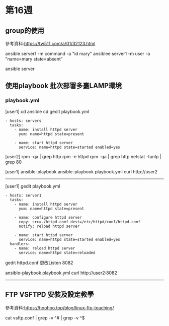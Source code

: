 # 第16週

## group的使用

參考資料:https://tw511.com/a/01/32123.html

ansible server1 -m command -a "id mary"
ansiblee server1 -m user -a "name=mary state=absent"

ansible server

## 使用playbook 批次部署多臺LAMP環境

### playbook.yml

[user1]
cd ansible
cd 
gedit playbook.yml
```
- hosts: servers
  tasks:
    - name: install httpd server
      yum: name=httpd state=present

    - name: start httpd server
      service: name=httpd state=started enabled=yes

```

[user2]
rpm -qa | grep http
rpm -e httpd
rpm -qa | grep http
netstat -tunlp | grep 80

[user1]
ansible-playbook
ansible-playbook playbook.yml
curl http://user2

---
[user1]
gedit playbook.yml

```
- hosts: server1
  tasks:
    - name: install httpd server
      yum: name=httpd state=present

    - name: configure httpd server
      copy: src=./httpd.conf dest=/etc/httpd/conf/httpd.conf
      notify: reload httpd server

    - name: start httpd server
      service: name=httpd state=started enabled=yes
  handlers:
    - name: reload httpd server
      service: name=httpd state=reloaded

```

gedit httpd.conf
更改Listen 8082

ansible-playbook playbook.yml
curl http://user2:8082

---

## FTP VSFTPD 安裝及設定教學
參考資料:https://hoohoo.top/blog/linux-ftp-teaching/


cat vsftp.conf | grep -v ^# | grep -v ^$
